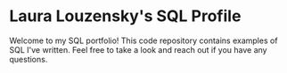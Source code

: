 # Laura Louzensky's SQL Profile

Welcome to my SQL portfolio! This code repository contains examples of SQL I've written. Feel free to take a look and reach out if you have any questions.
